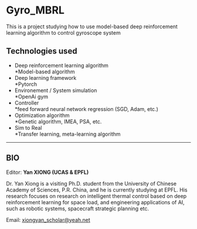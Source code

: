# Gyro_MBRL
 This is a project studying how to use model-based deep reinforcement learning algorithm to control gyroscope system

## Technologies used
- Deep reinforcement learning algorithm   
   *Model-based algorithm
- Deep learning framework   
   *Pytorch
- Environement / System simulation   
   *OpenAi gym
- Controller   
   *feed forward neural network regression (SGD, Adam, etc.)
- Optimization algorithm  
   *Genetic algorithm, IMEA, PSA, etc.
- Sim to Real   
   *Transfer learning, meta-learning algorithm


---


## **BIO**
Editor: **Yan XIONG (UCAS & EPFL)**

Dr. Yan Xiong is a visiting Ph.D. student from the University of Chinese Academy of Sciences, P.R. China, and he is currently studying at EPFL. His research focuses on research on intelligent thermal control based on deep reinforcement learning for space load, and engineering applications of AI, such as robotic systems, spacecraft strategic planning etc.

Email: xiongyan_scholar@yeah.net